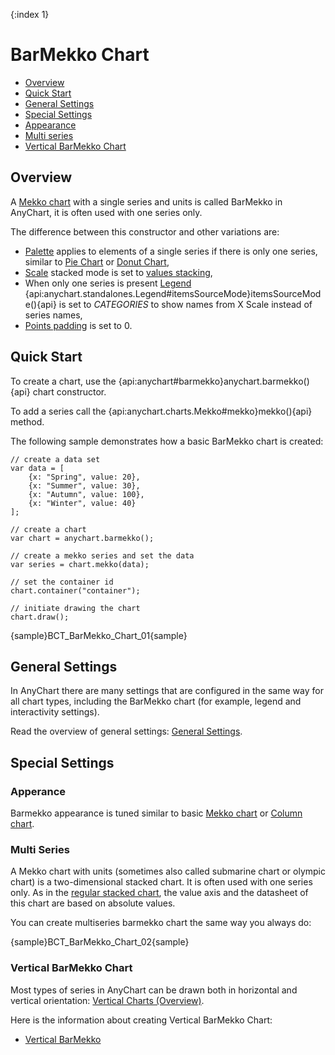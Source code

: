 {:index 1}
# BarMekko Chart

* [Overview](#overview)
* [Quick Start](#quick_start)
* [General Settings](#general_settings)
* [Special Settings](#special_settings)
 * [Appearance](#appearance)
 * [Multi series](#multi_series)
 * [Vertical BarMekko Chart](#vertical_barmekko_chart)

## Overview

A [Mekko chart](Mekko_Chart) with a single series and units is called BarMekko in AnyChart, it is often used with one series only. 

The difference between this constructor and other variations are:
- [Palette](../../Appearance_Settings/Palettes) applies to elements of a single series if there is only one series, similar to [Pie Chart](../Pie_Chart) or [Donut Chart](../Doughnut_Chart),
- [Scale](../../Axes_and_Grids/Scales) stacked mode is set to [values stacking](../Stacked/Overview#value_stacking),
- When only one series is present [Legend](../../Common_Settings/Legend) {api:anychart.standalones.Legend#itemsSourceMode}itemsSourceMode(){api} is set to *CATEGORIES* to show names from X Scale instead of series names,
- [Points padding](Mekko_Chart#points_padding) is set to 0.

## Quick Start

To create a chart, use the {api:anychart#barmekko}anychart.barmekko(){api} chart constructor. 

To add a series call the {api:anychart.charts.Mekko#mekko}mekko(){api} method.

The following sample demonstrates how a basic BarMekko  chart is created:

```
// create a data set
var data = [
	{x: "Spring", value: 20},
	{x: "Summer", value: 30},
	{x: "Autumn", value: 100},
	{x: "Winter", value: 40}
];

// create a chart
var chart = anychart.barmekko();

// create a mekko series and set the data
var series = chart.mekko(data);

// set the container id
chart.container("container");

// initiate drawing the chart
chart.draw();
```

{sample}BCT\_BarMekko\_Chart\_01{sample}

## General Settings

In AnyChart there are many settings that are configured in the same way for all chart types, including the BarMekko chart (for example, legend and interactivity settings).

Read the overview of general settings: [General Settings](../General_Settings).

## Special Settings

### Apperance

Barmekko appearance is tuned similar to basic [Mekko chart](Mekko_Chart) or [Column chart](../Column_Chart).

### Multi Series

A Mekko chart with units (sometimes also called submarine chart or olympic chart) is a two-dimensional stacked chart. It is often used with one series only. As in the [regular stacked chart](../Stacked/Overview#value_stacking), the value axis and the datasheet of this chart are based on absolute values.

You can create multiseries barmekko chart the same way you always do:

{sample}BCT\_BarMekko\_Chart\_02{sample}

### Vertical BarMekko Chart

Most types of series in AnyChart can be drawn both in horizontal and vertical orientation: [Vertical Charts (Overview)](Vertical/Overview).

Here is the information about creating Vertical BarMekko Chart:

* [Vertical BarMekko](../Vertical/BarMekko_Chart)

